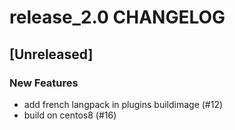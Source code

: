 # release_2.0 CHANGELOG

## [Unreleased]

### New Features

- add french langpack in plugins buildimage (#12)
- build on centos8 (#16)


